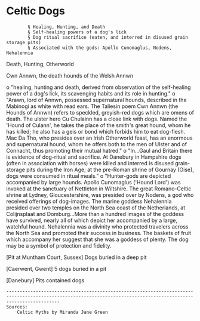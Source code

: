 # Celtic Dogs
			§ Healing, Hunting, and Death
			§ Self-healing powers of a dog's lick
			§ Dog ritual sacrifice (eaten, and interred in disused grain storage pits)
			§ Associated with the gods: Apollo Cunomaglus, Nodens, Nehalennia 
Death, Hunting, Otherworld

Cwn Annwn, the death hounds of the Welsh Annwn

o "healing, hunting and death, derived from observation of the self-healing power of a dog's lick, its scavenging habits and its role in hunting."
o "Arawn, lord of Annwn, possessed supernatural hounds, described in the Mabinogi as white with read ears. The Taliesin poem Cwn Annwn (the Hounds of Annwn) refers to speckled, greyish-red dogs which are omens of death. The ulster hero Cu Chulainn has a close link with dogs. Named the 'Hound of Culann', he takes the place of the smith's great hound, whom he has killed; he also has a geis or bond which forbids him to eat dog-flesh. Mac Da Tho, who presides over an Irish Otherworld feast, has an enormous and supernatural hound, whom he offers both to the men of Ulster and of Connacht, thus promoting their mutual hatred."
o "In…Gaul and Britain there is evidence of dog-ritual and sacrifice. At Danebury in Hampshire dogs (often in association with horses) were killed and interred is disused grain-storage pits during the Iron Age; at the pre-Roman shrine of Gournay (Oise), dogs were consumed in ritual meals."
o "Hunter-gods are depicted accompanied by large hounds. Apollo Cunomaglus ('Hound Lord') was invoked at the sanctuary of Nettleton in Wiltshire. The great Romano-Celtic shrine at Lydney, Gloucestershire, was presided over by Nodens, a god who received offerings of dog-images. The marine goddess Nehalennia presided over two temples on the North Sea coast of the Netherlands, at Colijnsplaat and Domburg…More than a hundred images of the goddess have survived, nearly all of which depict her accompanied by a large, watchful hound. Nehalennia was a divinity who protected travelers across  the North Sea and promoted their success in business. The baskets of fruit which accompany her suggest that she was a goddess of plenty. The dog may be a symbol of protection and fidelity.


[Pit at Muntham Court, Sussex]
	Dogs buried in a deep pit
	
[Caerwent, Gwent]
	5 dogs buried in a pit
	
[Danebury]
	Pits contained dogs
	
	
	
	----------------------------------------------------------------------------------------------------------------------------------------------------------------
	Sources:
		Celtic Myths by Miranda Jane Green
	
